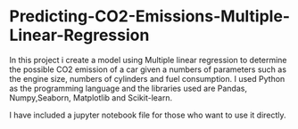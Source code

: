 # Predicting-CO2-Emissions-Multiple-Linear-Regression
In this project i create a model using Multiple linear regression to determine the possible CO2 emission of a car given a numbers of parameters such as  the engine size, numbers of cylinders and fuel consumption. 
I used Python as the programming language and the libraries used are Pandas, Numpy,Seaborn, Matplotlib and Scikit-learn.

I have included a jupyter notebook file for those who want to use it directly. 
